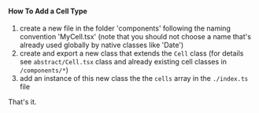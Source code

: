 #### How To Add a Cell Type

1. create a new file in the folder 'components' following the naming convention 'MyCell.tsx' (note that you should not choose a name that's already used globally by native classes like 'Date')
2. create and export a new class that extends the `Cell` class (for details see `abstract/Cell.tsx` class and already existing cell classes in `/components/*`)
3. add an instance of this new class the the `cells` array in the `./index.ts` file

That's it.
